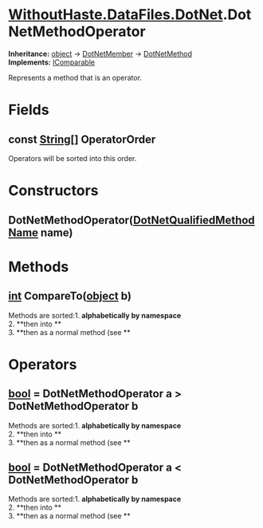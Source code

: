 # [WithoutHaste.DataFiles.DotNet](TableOfContents.WithoutHaste.DataFiles.DotNet.md).DotNetMethodOperator

**Inheritance:** [object](https://docs.microsoft.com/en-us/dotnet/api/system.object) → [DotNetMember](WithoutHaste.DataFiles.DotNet.DotNetMember.md) → [DotNetMethod](WithoutHaste.DataFiles.DotNet.DotNetMethod.md)  
**Implements:** [IComparable](https://docs.microsoft.com/en-us/dotnet/api/system.icomparable)  

Represents a method that is an operator.  

# Fields

## const [String[]](https://docs.microsoft.com/en-us/dotnet/api/system.array) OperatorOrder

Operators will be sorted into this order.  

# Constructors

## DotNetMethodOperator([DotNetQualifiedMethodName](WithoutHaste.DataFiles.DotNet.DotNetQualifiedMethodName.md) name)

# Methods

## [int](https://docs.microsoft.com/en-us/dotnet/api/system.int32) CompareTo([object](https://docs.microsoft.com/en-us/dotnet/api/system.object) b)

Methods are sorted:1. **alphabetically by namespace**  
2. **then into **  
3. **then as a normal method (see **  

# Operators

## [bool](https://docs.microsoft.com/en-us/dotnet/api/system.boolean) = DotNetMethodOperator a > DotNetMethodOperator b

Methods are sorted:1. **alphabetically by namespace**  
2. **then into **  
3. **then as a normal method (see **  

## [bool](https://docs.microsoft.com/en-us/dotnet/api/system.boolean) = DotNetMethodOperator a < DotNetMethodOperator b

Methods are sorted:1. **alphabetically by namespace**  
2. **then into **  
3. **then as a normal method (see **  

